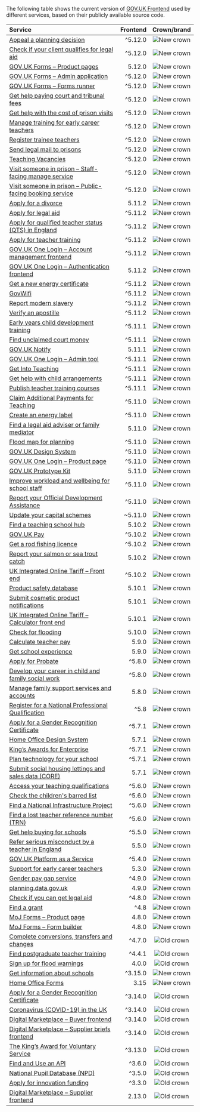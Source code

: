 The following table shows the current version of [GOV.UK Frontend](https://github.com/alphagov/govuk-frontend) used by different services, based on their publicly available source code.

| Service | Frontend | Crown/brand |
| :------ | -------------------: | :---------------: |
| [Appeal a planning decision](https://github.com/Planning-Inspectorate/appeal-planning-decision/) | ^5.12.0 | ![New crown](assets/new-crown.svg#rebrand) |
| [Check if your client qualifies for legal aid](https://github.com/ministryofjustice/laa-estimate-financial-eligibility-for-legal-aid/) | ^5.12.0 | ![New crown](assets/new-crown.svg#rebrand) |
| [GOV.UK Forms – Product pages](https://github.com/alphagov/forms-product-page/) | 5.12.0 | ![New crown](assets/new-crown.svg#rebrand) |
| [GOV.UK Forms – Admin application](https://github.com/alphagov/forms-admin/) | ^5.12.0 | ![New crown](assets/new-crown.svg#rebrand) |
| [GOV.UK Forms – Forms runner](https://github.com/alphagov/forms-runner/) | ^5.12.0 | ![New crown](assets/new-crown.svg#rebrand) |
| [Get help paying court and tribunal fees](https://github.com/ministryofjustice/hwf-publicapp/) | ^5.12.0 | ![New crown](assets/new-crown.svg#rebrand) |
| [Get help with the cost of prison visits](https://github.com/ministryofjustice/help-with-prison-visits-external/) | ^5.12.0 | ![New crown](assets/new-crown.svg#rebrand) |
| [Manage training for early career teachers](https://github.com/DFE-Digital/early-careers-framework/) | ^5.12.0 | ![New crown](assets/new-crown.svg#rebrand) |
| [Register trainee teachers](https://github.com/DFE-Digital/register-trainee-teachers/) | ^5.12.0 | ![New crown](assets/new-crown.svg#rebrand) |
| [Send legal mail to prisons](https://github.com/ministryofjustice/send-legal-mail-to-prisons/) | ^5.12.0 | ![New crown](assets/new-crown.svg#rebrand) |
| [Teaching Vacancies](https://github.com/DFE-Digital/teaching-vacancies/) | ^5.12.0 | ![New crown](assets/new-crown.svg#rebrand) |
| [Visit someone in prison – Staff-facing manage service](https://github.com/ministryofjustice/book-a-prison-visit-staff-ui/) | ^5.12.0 | ![New crown](assets/new-crown.svg#rebrand) |
| [Visit someone in prison – Public-facing booking service](https://github.com/ministryofjustice/hmpps-book-a-prison-visit-ui/) | ^5.12.0 | ![New crown](assets/new-crown.svg#rebrand) |
| [Apply for a divorce](https://github.com/hmcts/nfdiv-frontend/) | 5.11.2 | ![New crown](assets/new-crown.svg#rebrand) |
| [Apply for legal aid](https://github.com/ministryofjustice/laa-apply-for-legal-aid/) | ^5.11.2 | ![New crown](assets/new-crown.svg#rebrand) |
| [Apply for qualified teacher status (QTS) in England](https://github.com/DFE-Digital/apply-for-qualified-teacher-status/) | ^5.11.2 | ![New crown](assets/new-crown.svg#rebrand) |
| [Apply for teacher training](https://github.com/DFE-Digital/apply-for-teacher-training/) | ^5.11.2 | ![New crown](assets/new-crown.svg#rebrand) |
| [GOV.UK One Login – Account management frontend](https://github.com/govuk-one-login/di-account-management-frontend/) | ^5.11.2 | ![New crown](assets/new-crown.svg#rebrand) |
| [GOV.UK One Login – Authentication frontend](https://github.com/govuk-one-login/authentication-frontend/) | 5.11.2 | ![New crown](assets/new-crown.svg#rebrand) |
| [Get a new energy certificate](https://github.com/communitiesuk/epb-frontend/) | ^5.11.2 | ![New crown](assets/new-crown.svg#rebrand) |
| [GovWifi](https://github.com/alphagov/govwifi-product-page/) | ^5.11.2 | ![New crown](assets/new-crown.svg#rebrand) |
| [Report modern slavery](https://github.com/UKHomeOffice/modern-slavery/) | ^5.11.2 | ![New crown](assets/new-crown.svg#rebrand) |
| [Verify an apostille](https://github.com/UKForeignOffice/verify-apostille-service/) | ^5.11.2 | ![New crown](assets/new-crown.svg#rebrand) |
| [Early years child development training](https://github.com/DFE-Digital/early-years-foundation-recovery/) | ^5.11.1 | ![New crown](assets/new-crown.svg#rebrand) |
| [Find unclaimed court money](https://github.com/ministryofjustice/find-unclaimed-court-money/) | ^5.11.1 | ![New crown](assets/new-crown.svg#rebrand) |
| [GOV.UK Notify](https://github.com/alphagov/notifications-admin/) | 5.11.1 | ![New crown](assets/new-crown.svg#rebrand) |
| [GOV.UK One Login – Admin tool](https://github.com/govuk-one-login/onboarding-self-service-experience/tree/main/express/) | ^5.11.1 | ![New crown](assets/new-crown.svg#rebrand) |
| [Get Into Teaching](https://github.com/DFE-Digital/get-into-teaching-app/) | ^5.11.1 | ![New crown](assets/new-crown.svg#rebrand) |
| [Get help with child arrangements](https://github.com/ministryofjustice/help-with-child-arrangements/) | ^5.11.1 | ![New crown](assets/new-crown.svg#rebrand) |
| [Publish teacher training courses](https://github.com/DFE-Digital/publish-teacher-training/) | ^5.11.1 | ![New crown](assets/new-crown.svg#rebrand) |
| [Claim Additional Payments for Teaching](https://github.com/DFE-Digital/claim-additional-payments-for-teaching/) | ^5.11.0 | ![New crown](assets/new-crown.svg#rebrand) |
| [Create an energy label](https://github.com/UKGovernmentBEIS/energy-label-service/) | ^5.11.0 | ![New crown](assets/new-crown.svg#rebrand) |
| [Find a legal aid adviser or family mediator](https://github.com/ministryofjustice/fala/) | 5.11.0 | ![New crown](assets/new-crown.svg#rebrand) |
| [Flood map for planning](https://github.com/DEFRA/fmp-app/) | ^5.11.0 | ![New crown](assets/new-crown.svg#rebrand) |
| [GOV.UK Design System](https://github.com/alphagov/govuk-design-system/) | ^5.11.0 | ![New crown](assets/new-crown.svg#rebrand) |
| [GOV.UK One Login – Product page](https://github.com/govuk-one-login/onboarding-product-page/) | ^5.11.0 | ![New crown](assets/new-crown.svg#rebrand) |
| [GOV.UK Prototype Kit](https://github.com/alphagov/govuk-prototype-kit/) | 5.11.0 | ![New crown](assets/new-crown.svg#rebrand) |
| [Improve workload and wellbeing for school staff](https://github.com/DFE-Digital/improve-workload-and-wellbeing-for-school-staff/) | ^5.11.0 | ![New crown](assets/new-crown.svg#rebrand) |
| [Report your Official Development Assistance](https://github.com/UKGovernmentBEIS/beis-report-official-development-assistance/) | ^5.11.0 | ![New crown](assets/new-crown.svg#rebrand) |
| [Update your capital schemes](https://github.com/acteng/update-your-capital-schemes/) | ~5.11.0 | ![New crown](assets/new-crown.svg#rebrand) |
| [Find a teaching school hub](https://github.com/DFE-Digital/teaching-school-hub-finder/) | 5.10.2 | ![New crown](assets/new-crown.svg#rebrand) |
| [GOV.UK Pay](https://github.com/alphagov/pay-frontend/) | ^5.10.2 | ![New crown](assets/new-crown.svg#rebrand) |
| [Get a rod fishing licence](https://github.com/DEFRA/rod-licensing/tree/main/packages/gafl-webapp-service/) | ^5.10.2 | ![New crown](assets/new-crown.svg#rebrand) |
| [Report your salmon or sea trout catch](https://github.com/DEFRA/rod-catch-returns-frontend/) | 5.10.2 | ![New crown](assets/new-crown.svg#rebrand) |
| [UK Integrated Online Tariff – Front end](https://github.com/trade-tariff/trade-tariff-frontend/) | ^5.10.2 | ![New crown](assets/new-crown.svg#rebrand) |
| [Product safety database](https://github.com/UKGovernmentBEIS/beis-opss-psd/) | 5.10.1 | ![New crown](assets/new-crown.svg#rebrand) |
| [Submit cosmetic product notifications](https://github.com/UKGovernmentBEIS/beis-opss-cosmetics/tree/main/cosmetics-web/) | 5.10.1 | ![New crown](assets/new-crown.svg#rebrand) |
| [UK Integrated Online Tariff – Calculator front end](https://github.com/trade-tariff/trade-tariff-duty-calculator/) | 5.10.1 | ![New crown](assets/new-crown.svg#rebrand) |
| [Check for flooding](https://github.com/DEFRA/flood-app/) | 5.10.0 | ![New crown](assets/new-crown.svg#rebrand) |
| [Calculate teacher pay](https://github.com/DFE-Digital/teacher-pay-calculator/) | 5.9.0 | ![New crown](assets/new-crown.svg) |
| [Get school experience](https://github.com/DFE-Digital/schools-experience/) | 5.9.0 | ![New crown](assets/new-crown.svg) |
| [Apply for Probate](https://github.com/hmcts/probate-frontend/) | ^5.8.0 | ![New crown](assets/new-crown.svg) |
| [Develop your career in child and family social work](https://github.com/DFE-Digital/childrens-social-care-cpd/tree/main/Childrens-Social-Care-CPD/) | ^5.8.0 | ![New crown](assets/new-crown.svg) |
| [Manage family support services and accounts](https://github.com/DFE-Digital/fh-services/tree/main/src/shared/web-components/src/familyhubs-frontend/) | 5.8.0 | ![New crown](assets/new-crown.svg) |
| [Register for a National Professional Qualification](https://github.com/DFE-Digital/npq-registration/) | ^5.8 | ![New crown](assets/new-crown.svg) |
| [Apply for a Gender Recognition Certificate](https://github.com/ministryofjustice/grc-app/) | ^5.7.1 | ![New crown](assets/new-crown.svg) |
| [Home Office Design System](https://github.com/UKHomeOffice/home-office-design-system/tree/main/components/page/) | 5.7.1 | ![New crown](assets/new-crown.svg) |
| [King’s Awards for Enterprise](https://github.com/bitzesty/qae/) | ^5.7.1 | ![New crown](assets/new-crown.svg) |
| [Plan technology for your school](https://github.com/DFE-Digital/plan-technology-for-your-school/tree/main/src/Dfe.PlanTech.Web.Node/) | ^5.7.1 | ![New crown](assets/new-crown.svg) |
| [Submit social housing lettings and sales data (CORE)](https://github.com/communitiesuk/submit-social-housing-lettings-and-sales-data/) | 5.7.1 | ![New crown](assets/new-crown.svg) |
| [Access your teaching qualifications](https://github.com/DFE-Digital/access-your-teaching-qualifications/) | ^5.6.0 | ![New crown](assets/new-crown.svg) |
| [Check the children's barred list](https://github.com/DFE-Digital/check-childrens-barred-list/) | ^5.6.0 | ![New crown](assets/new-crown.svg) |
| [Find a National Infrastructure Project](https://github.com/Planning-Inspectorate/applications-service/) | ^5.6.0 | ![New crown](assets/new-crown.svg) |
| [Find a lost teacher reference number (TRN)](https://github.com/DFE-Digital/find-a-lost-trn/) | ^5.6.0 | ![New crown](assets/new-crown.svg) |
| [Get help buying for schools](https://github.com/DFE-Digital/buy-for-your-school/) | ^5.5.0 | ![New crown](assets/new-crown.svg) |
| [Refer serious misconduct by a teacher in England](https://github.com/DFE-Digital/refer-serious-misconduct/) | 5.5.0 | ![New crown](assets/new-crown.svg) |
| [GOV.UK Platform as a Service](https://github.com/alphagov/paas-product-pages/) | ^5.4.0 | ![New crown](assets/new-crown.svg) |
| [Support for early career teachers](https://github.com/DFE-Digital/support-for-early-career-teachers/) | 5.3.0 | ![New crown](assets/new-crown.svg) |
| [Gender pay gap service](https://github.com/cabinetoffice/gender-pay-gap/tree/main/GenderPayGap.WebUI/) | ^4.9.0 | ![New crown](assets/new-crown.svg) |
| [planning.data.gov.uk](https://github.com/digital-land/digital-land.info/) | 4.9.0 | ![New crown](assets/new-crown.svg) |
| [Check if you can get legal aid](https://github.com/ministryofjustice/cla_public/) | ^4.8.0 | ![New crown](assets/new-crown.svg) |
| [Find a grant](https://github.com/cabinetoffice/gap-find-apply-web/tree/main/packages/applicant/) | ^4.8 | ![New crown](assets/new-crown.svg) |
| [MoJ Forms – Product page](https://github.com/ministryofjustice/formbuilder-product-page/) | 4.8.0 | ![New crown](assets/new-crown.svg) |
| [MoJ Forms – Form builder](https://github.com/ministryofjustice/fb-editor/) | 4.8.0 | ![New crown](assets/new-crown.svg) |
| [Complete conversions, transfers and changes](https://github.com/DFE-Digital/dfe-complete-conversions-transfers-and-changes/) | ^4.7.0 | ![Old crown](assets/old-crown.svg) |
| [Find postgraduate teacher training](https://github.com/DFE-Digital/find-teacher-training/) | ^4.4.1 | ![Old crown](assets/old-crown.svg) |
| [Sign up for flood warnings](https://github.com/DEFRA/flood-xws-contact-web/) | 4.0.0 | ![Old crown](assets/old-crown.svg) |
| [Get information about schools](https://github.com/DFE-Digital/get-information-about-schools/tree/main/Web/Edubase.Web.UI/) | ^3.15.0 | ![New crown](assets/new-crown.svg) |
| [Home Office Forms](https://github.com/UKHomeOfficeForms/hof/) | 3.15 | ![New crown](assets/new-crown.svg) |
| [Apply for a Gender Recognition Certificate](https://github.com/cabinetoffice/grc-app/) | ^3.14.0 | ![Old crown](assets/old-crown.svg) |
| [Coronavirus (COVID-19) in the UK ](https://github.com/publichealthengland/coronavirus-dashboard/) | ^3.14.0 | ![Old crown](assets/old-crown.svg) |
| [Digital Marketplace – Buyer frontend](https://github.com/Crown-Commercial-Service/digitalmarketplace-buyer-frontend/) | ^3.14.0 | ![Old crown](assets/old-crown.svg) |
| [Digital Marketplace – Supplier briefs frontend](https://github.com/Crown-Commercial-Service/digitalmarketplace-briefs-frontend/) | ^3.14.0 | ![Old crown](assets/old-crown.svg) |
| [The King’s Award for Voluntary Service](https://github.com/bitzesty/qavs-v2/) | ^3.13.0 | ![Old crown](assets/old-crown.svg) |
| [Find and Use an API](https://github.com/DFE-Digital/eapim-developer-hub/) | ^3.6.0 | ![Old crown](assets/old-crown.svg) |
| [National Pupil Database (NPD)](https://github.com/DFE-Digital/npd-find-and-explore/) | ^3.5.0 | ![Old crown](assets/old-crown.svg) |
| [Apply for innovation funding](https://github.com/InnovateUKGitHub/innovation-funding-service/tree/main/ifs-web-service/) | ^3.3.0 | ![Old crown](assets/old-crown.svg) |
| [Digital Marketplace – Supplier frontend](https://github.com/Crown-Commercial-Service/digitalmarketplace-supplier-frontend/) | 2.13.0 | ![Old crown](assets/old-crown.svg) |
